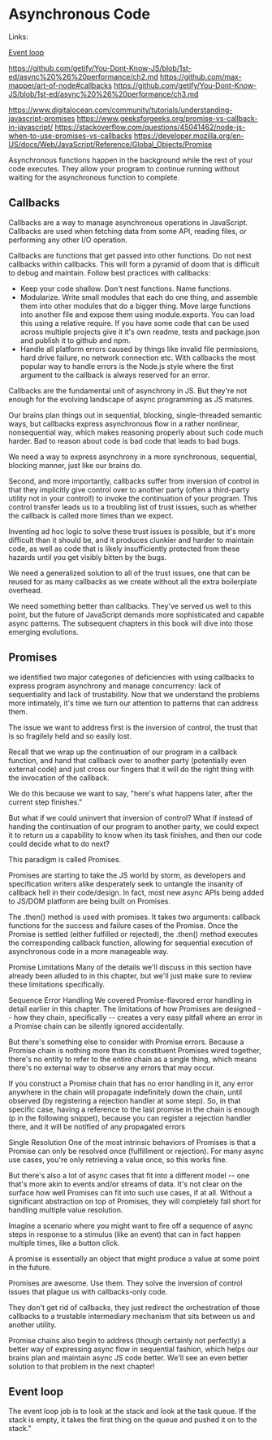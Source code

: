 # Asynchronous Code

Links:

[Event loop](https://www.youtube.com/watch?v=8aGhZQkoFbQ)

<https://github.com/getify/You-Dont-Know-JS/blob/1st-ed/async%20%26%20performance/ch2.md>
<https://github.com/max-mapper/art-of-node#callbacks>
<https://github.com/getify/You-Dont-Know-JS/blob/1st-ed/async%20%26%20performance/ch3.md>

<https://www.digitalocean.com/community/tutorials/understanding-javascript-promises>
<https://www.geeksforgeeks.org/promise-vs-callback-in-javascript/>
<https://stackoverflow.com/questions/45041462/node-js-when-to-use-promises-vs-callbacks>
<https://developer.mozilla.org/en-US/docs/Web/JavaScript/Reference/Global_Objects/Promise>

Asynchronous functions happen in the background while the rest of your code executes. They allow your program to continue running without waiting for the asynchronous function to complete.

## Callbacks

Callbacks are a way to manage asynchronous operations in JavaScript. Callbacks are used when fetching data from some API, reading files, or performing any other I/O operation.

Callbacks are functions that get passed into other functions. Do not nest callbacks within callbacks. This will form a pyramid of doom that is difficult to debug and maintain. Follow best practices with callbacks:

- Keep your code shallow. Don't nest functions. Name functions.
- Modularize. Write small modules that each do one thing, and assemble them into other modules that do a bigger thing. Move large functions into another file and expose them using module.exports. You can load this using a relative require. If you have some code that can be used across multiple projects give it it's own readme, tests and package.json and publish it to github and npm.
- Handle all platform errors caused by things like invalid file permissions, hard drive failure, no network connection etc. With callbacks the most popular way to handle errors is the Node.js style where the first argument to the callback is always reserved for an error.

Callbacks are the fundamental unit of asynchrony in JS. But they're not enough for the evolving landscape of async programming as JS matures.

Our brains plan things out in sequential, blocking, single-threaded semantic ways, but callbacks express asynchronous flow in a rather nonlinear, nonsequential way, which makes reasoning properly about such code much harder. Bad to reason about code is bad code that leads to bad bugs.

We need a way to express asynchrony in a more synchronous, sequential, blocking manner, just like our brains do.

Second, and more importantly, callbacks suffer from inversion of control in that they implicitly give control over to another party (often a third-party utility not in your control!) to invoke the continuation of your program. This control transfer leads us to a troubling list of trust issues, such as whether the callback is called more times than we expect.

Inventing ad hoc logic to solve these trust issues is possible, but it's more difficult than it should be, and it produces clunkier and harder to maintain code, as well as code that is likely insufficiently protected from these hazards until you get visibly bitten by the bugs.

We need a generalized solution to all of the trust issues, one that can be reused for as many callbacks as we create without all the extra boilerplate overhead.

We need something better than callbacks. They've served us well to this point, but the future of JavaScript demands more sophisticated and capable async patterns. The subsequent chapters in this book will dive into those emerging evolutions.

## Promises

we identified two major categories of deficiencies with using callbacks to express program asynchrony and manage concurrency: lack of sequentiality and lack of trustability. Now that we understand the problems more intimately, it's time we turn our attention to patterns that can address them.

The issue we want to address first is the inversion of control, the trust that is so fragilely held and so easily lost.

Recall that we wrap up the continuation of our program in a callback function, and hand that callback over to another party (potentially even external code) and just cross our fingers that it will do the right thing with the invocation of the callback.

We do this because we want to say, "here's what happens later, after the current step finishes."

But what if we could uninvert that inversion of control? What if instead of handing the continuation of our program to another party, we could expect it to return us a capability to know when its task finishes, and then our code could decide what to do next?

This paradigm is called Promises.

Promises are starting to take the JS world by storm, as developers and specification writers alike desperately seek to untangle the insanity of callback hell in their code/design. In fact, most new async APIs being added to JS/DOM platform are being built on Promises.

The .then() method is used with promises. It takes two arguments: callback functions for the success and failure cases of the Promise. Once the Promise is settled (either fulfilled or rejected), the .then() method executes the corresponding callback function, allowing for sequential execution of asynchronous code in a more manageable way.

Promise Limitations
Many of the details we'll discuss in this section have already been alluded to in this chapter, but we'll just make sure to review these limitations specifically.

Sequence Error Handling
We covered Promise-flavored error handling in detail earlier in this chapter. The limitations of how Promises are designed -- how they chain, specifically -- creates a very easy pitfall where an error in a Promise chain can be silently ignored accidentally.

But there's something else to consider with Promise errors. Because a Promise chain is nothing more than its constituent Promises wired together, there's no entity to refer to the entire chain as a single thing, which means there's no external way to observe any errors that may occur.

If you construct a Promise chain that has no error handling in it, any error anywhere in the chain will propagate indefinitely down the chain, until observed (by registering a rejection handler at some step). So, in that specific case, having a reference to the last promise in the chain is enough (p in the following snippet), because you can register a rejection handler there, and it will be notified of any propagated errors

Single Resolution
One of the most intrinsic behaviors of Promises is that a Promise can only be resolved once (fulfillment or rejection). For many async use cases, you're only retrieving a value once, so this works fine.

But there's also a lot of async cases that fit into a different model -- one that's more akin to events and/or streams of data. It's not clear on the surface how well Promises can fit into such use cases, if at all. Without a significant abstraction on top of Promises, they will completely fall short for handling multiple value resolution.

Imagine a scenario where you might want to fire off a sequence of async steps in response to a stimulus (like an event) that can in fact happen multiple times, like a button click.

A promise is essentially an object that might produce a value at some point in the future.

Promises are awesome. Use them. They solve the inversion of control issues that plague us with callbacks-only code.

They don't get rid of callbacks, they just redirect the orchestration of those callbacks to a trustable intermediary mechanism that sits between us and another utility.

Promise chains also begin to address (though certainly not perfectly) a better way of expressing async flow in sequential fashion, which helps our brains plan and maintain async JS code better. We'll see an even better solution to that problem in the next chapter!

## Event loop

The  event loop job is to look at the stack and look at the task queue. If the stack is empty, it takes the first thing on the queue and pushed it on to the stack."
